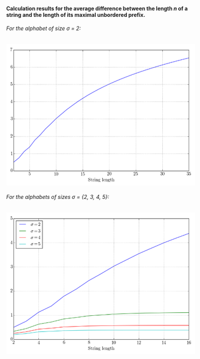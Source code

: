 #### Calculation results for the average difference between the length *n* of a string and the length of its maximal unbordered prefix.

###### For the alphabet of size *σ* = 2:
 
![](https://github.com/avlonger/strlib/blob/master/src/py/test/Alphabet_size_2.png)

###### For the alphabets of sizes *σ* = {2, 3, 4, 5}:

![](https://github.com/avlonger/strlib/blob/master/src/py/test/Alphabet_size_2_3_4_5.png)
